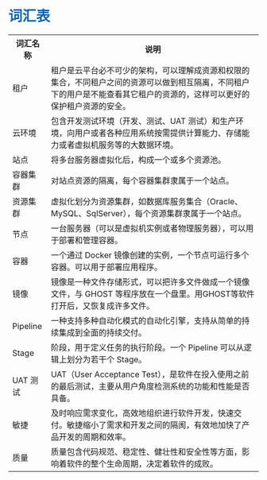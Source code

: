 <h1><font color=#0d65b1>词汇表</font></h1>

<table >
	<tr>
		<th>词汇名称</th>
		<th>说明</th>
	</tr>
	<tr>
		<td class="title">租户</td>
		<td>租户是云平台必不可少的架构，可以理解成资源和权限的集合，不同租户之间的资源可以做到相互隔离，不同租户下的用户是不能查看其它租户的资源的，这样可以更好的保护租户资源的安全。</td>
	</tr>
	<tr>
		<td class="title">云环境</td>
		<td>包含开发测试环境（开发、测试、UAT 测试）和生产环境，向用户或者各种应用系统按需提供计算能力、存储能力或者虚拟机服务等的大数据环境。</td>
	</tr>
	<tr>
		<td class="title">站点</td>
		<td>将多台服务器虚拟化后，构成一个或多个资源池。</td>
	</tr>
	<tr>
		<td class="title">容器集群</td>
		<td>对站点资源的隔离，每个容器集群隶属于一个站点。</td>
	</tr>
	<tr>
		<td class="title">资源集群</td>
		<td>虚拟化划分为资源集群，如数据库服务集合（Oracle、MySQL、SqlServer），每个资源集群隶属于一个站点。</td>
	</tr>
	<tr>
		<td class="title">节点</td>
		<td>一台服务器（可以是虚拟机实例或者物理服务器），可以用于部署和管理容器。</td>
	</tr>
	<tr>
		<td class="title">容器</td>
		<td>一个通过 Docker 镜像创建的实例，一个节点可运行多个容器。可以用于部署应用程序。</td>
	</tr>
	<tr>
		<td class="title">镜像</td>
		<td>镜像是一种文件存储形式，可以把许多文件做成一个镜像文件，与 GHOST 等程序放在一个盘里。用GHOST等软件打开后，又恢复成许多文件。</td>
	</tr>
	<tr>
		<td class="title">Pipeline</td>
		<td>一种支持多种自动化模式的自动化引擎，支持从简单的持续集成到全面的持续交付。</td>
	</tr>
	<tr>
		<td class="title">Stage</td>
		<td>阶段，用于定义任务的执行阶段。一个 Pipeline 可以从逻辑上划分为若干个 Stage。</td>
	</tr>
	<tr>
		<td class="title">UAT 测试</td>
		<td>UAT（User Acceptance Test），是软件在投入使用之前的最后测试，主要从用户角度检测系统的功能和性能是否具备。</td>
	</tr>
	<tr>
		<td class="title">敏捷</td>
		<td>及时响应需求变化，高效地组织进行软件开发，快速交付。敏捷缩小了需求和开发之间的隔阂，有效地加快了产品开发的周期和效率。</td>
	</tr>
	<tr>
		<td class="title">质量</td>
		<td>质量包含代码规范、稳定性、健壮性和安全性等方面，影响着软件的整个生命周期，决定着软件的成败。</td>
	</tr>

</table>
